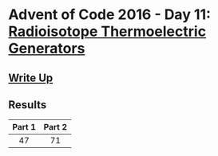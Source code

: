 # Advent of Code 2016 - Day 11: [Radioisotope Thermoelectric Generators](https://adventofcode.com/2016/day/11)

## [Write Up](https://github.com/CodingAP/advent-of-code/blob/main/writeups/2016/day11_writeup.md)
## Results
| Part 1 | Part 2 | 
|:---:|:---:|
| 47 | 71 |